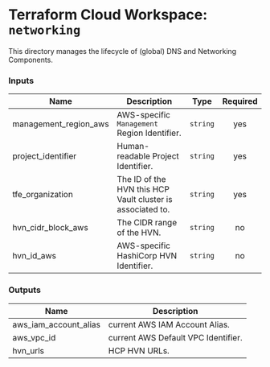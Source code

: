 # Terraform Cloud Workspace: `networking`

This directory manages the lifecycle of (global) DNS and Networking Components.

<!-- BEGIN_TF_DOCS -->
### Inputs

| Name | Description | Type | Required |
|------|-------------|------|:--------:|
| management_region_aws | AWS-specific `Management` Region Identifier. | `string` | yes |
| project_identifier | Human-readable Project Identifier. | `string` | yes |
| tfe_organization | The ID of the HVN this HCP Vault cluster is associated to. | `string` | yes |
| hvn_cidr_block_aws | The CIDR range of the HVN. | `string` | no |
| hvn_id_aws | AWS-specific HashiCorp HVN Identifier. | `string` | no |

### Outputs

| Name | Description |
|------|-------------|
| aws_iam_account_alias | current AWS IAM Account Alias. |
| aws_vpc_id | current AWS Default VPC Identifier. |
| hvn_urls | HCP HVN URLs. |
<!-- END_TF_DOCS -->

